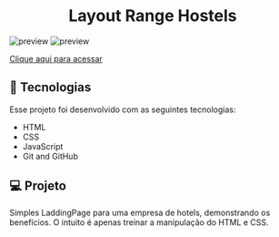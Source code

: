 ﻿<h1 align="center"> Layout Range Hostels </h1>

![preview](https://cdn.discordapp.com/attachments/1015396898766590054/1089334924684836894/fulldeskto.png)
![preview](https://cdn.discordapp.com/attachments/1015396898766590054/1089334924378640444/fullmobile.png)

[Clique aqui para acessar](https://ryanwilll.github.io/RangeHotels/)

## 🚀 Tecnologias

Esse projeto foi desenvolvido com as seguintes tecnologias:

- HTML
- CSS
- JavaScript
- Git and GitHub

## 💻 Projeto

Simples LaddingPage para uma empresa de hotels, demonstrando os benefícios. O intuito é apenas treinar a manipulação do HTML e CSS.


